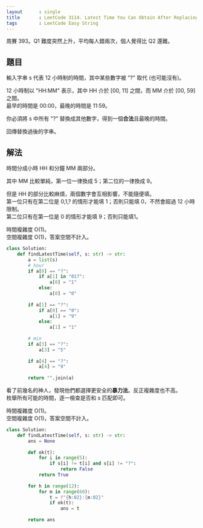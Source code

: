 ```yaml
---
layout      : single
title       : LeetCode 3114. Latest Time You Can Obtain After Replacing Characters
tags        : LeetCode Easy String
---
```

周賽 393。Q1 難度突然上升，平均每人錯兩次，個人覺得比 Q2 還難。  

## 題目

輸入字串 s 代表 12 小時制的時間，其中某些數字被 "?" 取代 (也可能沒有)。  

12 小時制以 "HH:MM" 表示，其中 HH 介於 [00, 11] 之間，而 MM 介於 [00, 59] 之間。  
最早的時間是 00:00，最晚的時間是 11:59。  

你必須將 s 中所有 "?" 替換成其他數字，得到一個**合法**且最晚的時間。  

回傳替換過後的字串。  

## 解法

時間分成小時 HH 和分鐘 MM 兩部分。  

其中 MM 比較單純，第一位一律換成 5；第二位的一律換成 9。  

但是 HH 的部分比較麻煩，兩個數字會互相影響，不能隨便填。  
第一位只有在第二位是 0,1,? 的情形才能填 1；否則只能填 0，不然會超過 12 小時限制。  
第二位只有在第一位是 0 的情形才能填 9；否則只能填1。  

時間複雜度 O(1)。  
空間複雜度 O(1)，答案空間不計入。  

```python
class Solution:
    def findLatestTime(self, s: str) -> str:
        a = list(s)
        # hour
        if a[0] == "?":
            if a[1] in "01?":
                a[0] = "1"
            else:
                a[0] = "0"
                
        if a[1] == "?":
            if a[0] == "0":
                a[1] = "9"
            else:
                a[1] = "1"
            
        # min
        if a[3] == "?":
            a[3] = "5"
            
        if a[4] == "?":
            a[4] = "9"
        
        return "".join(a)
```

看了前幾名的神人，發現他們都選擇更安全的**暴力法**。反正複雜度也不高。  
枚舉所有可能的時間，逐一檢查是否和 s 匹配即可。

時間複雜度 O(1)。  
空間複雜度 O(1)，答案空間不計入。  

```python
class Solution:
    def findLatestTime(self, s: str) -> str:
        ans = None
        
        def ok(t):
            for i in range(5):
                if s[i] != t[i] and s[i] != "?":
                    return False
            return True
        
        for h in range(12):
            for m in range(60):
                t = f"{h:02}:{m:02}"
                if ok(t):
                    ans = t
                    
        return ans
```
